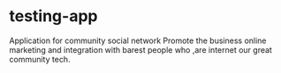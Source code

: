 # testing-app
Application for community social network
Promote the business online marketing and integration with barest people who ,are internet our great community tech.
